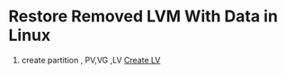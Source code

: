 # Restore Removed LVM With Data in Linux

1. create partition , PV,VG ,LV <a href = "linux-beyond/LVM.md">Create LV</a>
